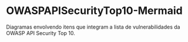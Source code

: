 # OWASPAPISecurityTop10-Mermaid
Diagramas envolvendo itens que integram a lista de vulnerabilidades da OWASP API Security Top 10.
